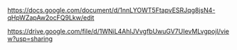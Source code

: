 https://docs.google.com/document/d/1nnLYOWT5FtapvESRJqg8jsN4-qHpWZapAw2ocFQ9Lkw/edit


https://drive.google.com/file/d/1WNiL4AhIJVvgfbUwuGV7UIevMLvgpojl/view?usp=sharing 
